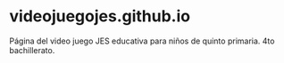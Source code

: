 # videojuegojes.github.io
Página del video juego JES educativa para niños de quinto primaria. 4to bachillerato.
